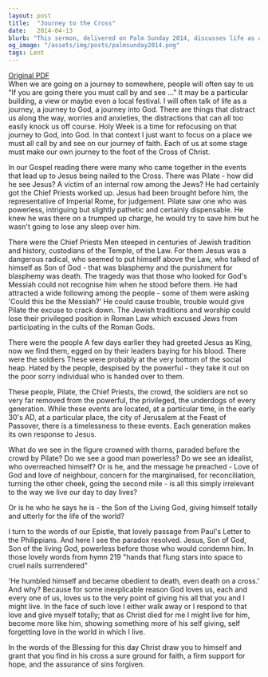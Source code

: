 ```yaml
---
layout: post
title:  "Journey to the Cross"
date:   2014-04-13
blurb: "This sermon, delivered on Palm Sunday 2014, discusses life as a journey to God, with Holy Week being a time for refocusing on that journey. It emphasizes the need for each believer to make their own journey to the foot of the Cross of Christ. The sermon also explores the different perspectives of those present at Jesus' crucifixion, and challenges listeners to consider their own response to Jesus."
og_image: "/assets/img/posts/palmsunday2014.png"
tags: Lent
---
```

[Original PDF](/assets/pdf/palmsunday2014.pdf)    
When we are going on a journey to somewhere, people will often say to us "If you are going there you must call by and see ..." It may be a particular building, a view or maybe even a local festival. I will often talk of life as a journey, a journey to God, a journey into God. There are things that distract us along the way, worries and anxieties, the distractions that can all too easily knock us off course. Holy Week is a time for refocusing on that journey to God, into God. In that context I just want to focus on a place we must all call by and see on our journey of faith. Each of us at some stage must make our own journey to the foot of the Cross of Christ.

In our Gospel reading there were many who came together in the events that lead up to Jesus being nailed to the Cross. There was Pilate - how did he see Jesus? A victim of an internal row among the Jews? He had certainly got the Chief Priests worked up. Jesus had been brought before him, the representative of Imperial Rome, for judgement. Pilate saw one who was powerless, intriguing but slightly pathetic and certainly dispensable. He knew he was there on a trumped up charge, he would try to save him but he wasn't going to lose any sleep over him.

There were the Chief Priests Men steeped in centuries of Jewish tradition and history, custodians of the Temple, of the Law. For them Jesus was a dangerous radical, who seemed to put himself above the Law, who talked of himself as Son of God - that was blasphemy and the punishment for blasphemy was death. The tragedy was that those who looked for God's Messiah could not recognise him when he stood before them. He had attracted a wide following among the people - some of them were asking 'Could this be the Messiah?' He could cause trouble, trouble would give Pilate the excuse to crack down. The Jewish traditions and worship could lose their privileged position in Roman Law which excused Jews from participating in the cults of the Roman Gods.

There were the people A few days earlier they had greeted Jesus as King, now we find them, egged on by their leaders baying for his blood. There were the soldiers These were probably at the very bottom of the social heap. Hated by the people, despised by the powerful - they take it out on the poor sorry individual who is handed over to them.

These people, Pilate, the Chief Priests, the crowd, the soldiers are not so very far removed from the powerful, the privileged, the underdogs of every generation. While these events are located, at a particular time, in the early 30's AD, at a particular place, the city of Jerusalem at the Feast of Passover, there is a timelessness to these events. Each generation makes its own response to Jesus.

What do we see in the figure crowned with thorns, paraded before the crowd by Pilate? Do we see a good man powerless? Do we see an idealist, who overreached himself? Or is he, and the message he preached - Love of God and love of neighbour, concern for the marginalised, for reconciliation, turning the other cheek, going the second mile - is all this simply irrelevant to the way we live our day to day lives?

Or is he who he says he is - the Son of the Living God, giving himself totally and utterly for the life of the world?

I turn to the words of our Epistle, that lovely passage from Paul's Letter to the Philippians. And here I see the paradox resolved. Jesus, Son of God, Son of the living God, powerless before those who would condemn him. In those lovely words from hymn 219 "hands that flung stars into space to cruel nails surrendered"

'He humbled himself and became obedient to death, even death on a cross.' And why? Because for some inexplicable reason God loves us, each and every one of us, loves us to the very point of giving his all that you and I might live. In the face of such love I either walk away or I respond to that love and give myself totally; that as Christ died for me I might live for him, become more like him, showing something more of his self giving, self forgetting love in the world in which I live.

In the words of the Blessing for this day Christ draw you to himself and grant that you find in his cross a sure ground for faith, a firm support for hope, and the assurance of sins forgiven.

